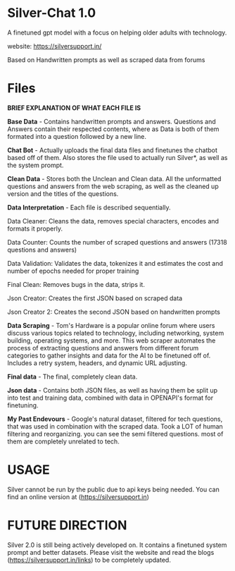 # Silver-Chat 1.0
A finetuned gpt model with a focus on helping older adults with technology.

website: https://silversupport.in/

Based on Handwritten prompts as well as scraped data from forums

# **Files**
**BRIEF EXPLANATION OF WHAT EACH FILE IS**

**Base Data** - 
Contains handwritten prompts and answers. Questions and Answers contain their respected contents, where as Data is both of them formated into a question followed by a new line.

**Chat Bot** - 
Actually uploads the final data files and finetunes the chatbot based off of them. Also stores the file used to actually run Silver*, as well as the system prompt.

**Clean Data** - 
Stores both the Unclean and Clean data. All the unformatted questions and answers from the web scraping, as well as the cleaned up version and the titles of the questions.

**Data Interpretation** - 
Each file is described sequentially.

Data Cleaner:
 Cleans the data, removes special characters, encodes and formats it properly.

Data Counter:
 Counts the number of scraped questions and answers (17318 questions and answers)

Data Validation:
 Validates the data, tokenizes it and estimates the cost and number of epochs needed for proper training

Final Clean:
 Removes bugs in the data, strips it.

Json Creator:
 Creates the first JSON based on scraped data

Json Creator 2:
 Creates the second JSON based on handwritten prompts
 
**Data Scraping** - 
Tom's Hardware is a popular online forum where users discuss various topics related to technology, including networking, system building, operating systems, and more. This web scraper automates the process of extracting questions and answers from different forum categories to gather insights and data for the AI to be finetuned off of. Includes a retry system, headers, and dynamic URL adjusting. 

**Final data** - 
The final, completely clean data.

**Json data** -
Contains both JSON files, as well as having them be split up into test and training data, combined with data in OPENAPI's format for finetuning.

**My Past Endevours** - 
Google's natural dataset, filtered for tech questions, that was used in combination with the scraped data. Took a LOT of human filtering and reorganizing. you can see the semi filtered questions. most of them are completely unrelated to tech.

# **USAGE**

Silver cannot be run by the public due to api keys being needed. You can find an online version at (https://silversupport.in)

# **FUTURE DIRECTION**

Silver 2.0 is still being actively developed on. It contains a finetuned system prompt and better datasets. Please visit the website and read the blogs (https://silversupport.in/links) to be completely updated. 


